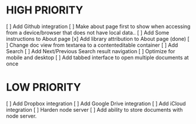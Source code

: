 
# HIGH PRIORITY
[ ] Add Github integration
[ ] Make about page first to show when accessing from a device/browser that does not have local data..
[ ] Add Some instructions to About page
[x] Add library attribution to About page (done)
[ ] Change doc view from textarea to a contenteditable container
[ ] Add Search
[ ] Add Next/Previous Search result navigation
[ ] Optimize for mobile and desktop
[ ] Add tabbed interface to open multiple documents at once

# LOW PRIORITY
[ ] Add Dropbox integration
[ ] Add Google Drive integration
[ ] Add iCloud integration
[ ] Harden node server
[ ] Add ability to store documents with node server.